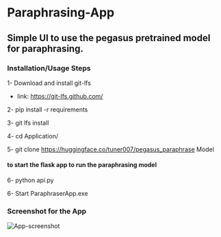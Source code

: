 # Paraphrasing-App

## Simple UI to use the pegasus pretrained model for paraphrasing.

### Installation/Usage Steps

1- Download and install git-lfs
 - link: https://git-lfs.github.com/

2- pip install -r requirements

3- git lfs install

4- cd Application/

5- git clone https://huggingface.co/tuner007/pegasus_paraphrase Model

#### to start the flask app to run the paraphrasing model
6- python api.py

6- Start ParaphraserApp.exe


### Screenshot for the App

![App-screenshot](https://user-images.githubusercontent.com/49901445/109365504-0179fa80-789a-11eb-96c3-eec1cfcbc679.png)
